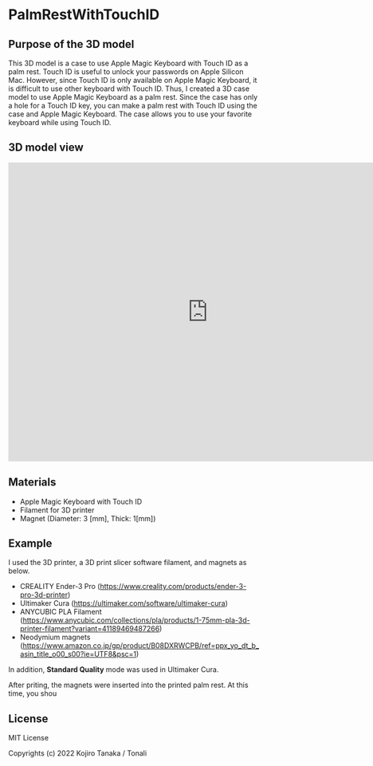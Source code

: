 # PalmRestWithTouchID

## Purpose of the 3D model

This 3D model is a case to use Apple Magic Keyboard with Touch ID as a palm rest. Touch ID is useful to unlock your passwords on Apple Silicon Mac. However, since Touch ID is only available on Apple Magic Keyboard, it is difficult to use other keyboard with Touch ID. Thus, I created a 3D case model to use Apple Magic Keyboard as a palm rest. Since the case has only a hole for a Touch ID key, you can make a palm rest with Touch ID using the case and Apple Magic Keyboard. The case allows you to use your favorite keyboard while using Touch ID. 

## 3D model view

<iframe src="https://alumni378.autodesk360.com/shares/public/SH35dfcQT936092f0e4370140dee595cf8d0?mode=embed" width="800" height="600" allowfullscreen="true" webkitallowfullscreen="true" mozallowfullscreen="true"  frameborder="0"></iframe>

## Materials

* Apple Magic Keyboard with Touch ID
* Filament for 3D printer
* Magnet (Diameter: 3 [mm], Thick: 1[mm])

## Example

I used the 3D printer, a 3D print slicer software filament, and magnets as below.

* CREALITY Ender-3 Pro (https://www.creality.com/products/ender-3-pro-3d-printer)
* Ultimaker Cura (https://ultimaker.com/software/ultimaker-cura)
* ANYCUBIC PLA Filament (https://www.anycubic.com/collections/pla/products/1-75mm-pla-3d-printer-filament?variant=41189469487266)
* Neodymium magnets (https://www.amazon.co.jp/gp/product/B08DXRWCPB/ref=ppx_yo_dt_b_asin_title_o00_s00?ie=UTF8&psc=1)

In addition, __Standard Quality__ mode was used in Ultimaker Cura. 

After priting, the magnets were inserted into the printed palm rest. At this time, you shou

## License

MIT License

Copyrights (c) 2022 Kojiro Tanaka / Tonali

 
